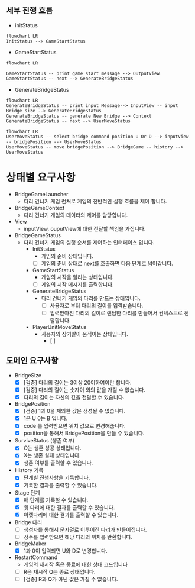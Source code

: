 ## 세부 진행 흐름

- initStatus

```mermaid
flowchart LR 
InitStatus --> GameStartStatus
```

- GameStartStatus

```mermaid
flowchart LR

GameStartStatus -- print game start message --> OutputView
GameStartStatus -- next --> GenerateBridgeStatus
```

- GenerateBridgeStatus

```mermaid
flowchart LR
GenerateBridgeStatus -- print input Message--> InputView -- input Bridge size --> GenerateBridgeStatus
GenerateBridgeStatus -- generate New Bridge --> Context
GenerateBridgeStatus -- next --> UserMoveStatus
```

```mermaid
flowchart LR
UserMoveStatus -- select bridge command position U Or D --> inputView -- bridgePosition --> UserMoveStatus 
UserMoveStatus -- move bridgePosition --> BridgeGame -- history --> UserMoveStatus
```

# 상태별 요구사항

- BridgeGameLauncher
    - 다리 건너기 게임 런처로 게임의 전반적인 실행 흐름을 제어 합니다.
- BridgeGameContext
    - 다리 건너기 게임의 데이터의 제어를 담당합니다.
- View
    - inputView, ouputView에 대한 전달할 책임을 가집니다.
- BridgeGameStatus
    - 다리 건너기 게임의 실행 순서를 제어하는 인터페이스 입니다.
        - InitStatus
            - 게임의 준비 상태입니다.
            - [ ] 게임의 준비 상태로 next를 호출하면 다음 단계로 넘어갑니다.
        - GameStartStatus
            - 게임의 시작을 알리는 상태입니다.
            - [ ] 게임의 시작 메시지를 출력합니다.
        - GenerateBridgeStatus
            - 다리 건너기 게임의 다리를 만드는 상태입니다.
                - [ ] 사용자로 부터 다리의 길이를 입력받습니다.
                - [ ] 입력받아진 다리의 길이로 랜덤한 다리를 만들어서 컨텍스트로 전달합니다.
        - PlayerUnitMoveStatus
            - 사용자의 장기말이 움직이는 상태입니다.
                - [ ] 

## 도메인 요구사항

- BridgeSize
    - [x] [검증] 다리의 길이는 3이상 20이하여야만 합니다.
    - [x] [검증] 다리의 길이는 숫자이 외의 값을 가질 수 없습니다.
    - [x] 다리의 길이는 자신의 값을 전달할 수 있습니다.
- BridgePosition
    - [X] [검증] 1과 0을 제외한 값은 생성될 수 없습니다.
    - [X] 1은 U 0는 B 입니다.
    - [X] code 를 입력받으면 위치 값으로 변경해줍니다.
    - [X] position을 통해서 BridgePosition을 만들 수 있습니다.
- SurviveStatus (생존 여부)
    - [X] O는 생존 성공 상태입니다.
    - [X] X는 생존 실패 상태입니다.
    - [X] 생존 여부를 출력할 수 있습니다.
- History 기록
    - [X] 단계별 진행사항을 기록합니다.
    - [X] 기록한 결과를 출력할 수 있습니다.
- Stage 단계
    - [X] 매 단계를 기록할 수 있습니다.
    - [X] 윗 다리에 대한 결과를 출력할 수 있습니다.
    - [X] 아랫다리에 대한 결과를 출력할 수 있습니다.
- Bridge 다리
    - [ ] 생성자를 통해서 문자열로 이루어진 다리가 만들어집니다.
    - [ ] 정수를 입력받으면 해당 다리의 위치를 반환합니다.
- BridgeMaker
    - [X] 1과 0이 입력되면 U와 D로 변경합니다.
- RestartCommand
    - 게임의 재시작 혹은 종료에 대한 상태 코드입니다
    - [ ] R은 재시작 Q는 종료 상태입니다.
    - [ ] [검증] R과 Q가 아닌 값은 가질 수 없습니다.

#
